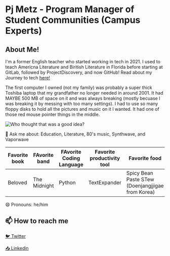 # Pj Metz - Program Manager of Student Communities (Campus Experts)

## About Me!
I'm a former English teacher who started working in tech in 2021. I used to teach Americna Literature and Biritish Literature in Florida before starting at GitLab, followed by ProjectDiscovery, and now GitHub! Read about my Journey to tech [here!](https://www.codecademy.com/resources/blog/from-english-teacher-to-developer-advocate/)

The first computer I owned (not my family) was probably a super thick Toshiba laptop that my grandfather no longer needed in around 2001. It had MAYBE 500 MB of space on it and was always breaking (mostly becuase I was breaking it by messing with too many settings). I had to use so many floppy disks to hold all the pictures and music on it I wanted. It had one of those red mouse pointer things in the middle. 

![Who thought that was a good idea?](https://github.com/user-attachments/assets/280fe84d-f2e8-44a4-afee-63bc74a48a6d)




💬 Ask me about: 
Education, Literature, 80's music, Synthwave, and Vaporwave

|  Favorite book | FAvorite band  | FAvorite Coding Language  | Favorite productivity tool  |  Favorite food |
|---|---|---|---|---|
| Beloved  | The Midnight  |  Python | TextExpander  |  Spicy Bean Paste STew (Doenjangjjigae from Korea) |


😄 Pronouns: he/him 



## 📫 How to reach me

 [🐦 Twitter](https://twitter.com/metzinaround)

 [📥 Linkedin](https://linkedin.com/in/metzinaround)

 
